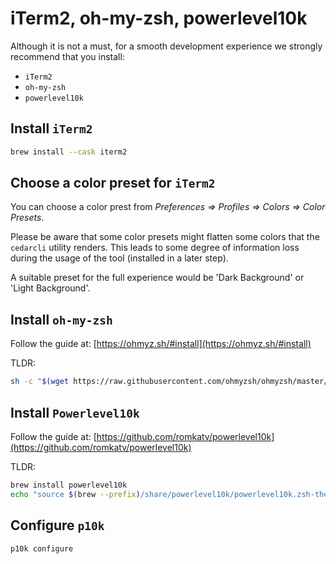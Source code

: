 # iTerm2, oh-my-zsh, powerlevel10k

Although it is not a must, for a smooth development experience we strongly recommend that you install:

* `iTerm2`
* `oh-my-zsh`
* `powerlevel10k`

## Install `iTerm2`

```sh
brew install --cask iterm2
```

## Choose a color preset for `iTerm2`

You can choose a color prest from *Preferences => Profiles => Colors => Color Presets*.

Please be aware that some color presets might flatten some colors that the `cedarcli` utility renders.
This leads to some degree of information loss during the usage of the tool (installed in a later step).

A suitable preset for the full experience would be 'Dark Background' or 'Light Background'.

## Install `oh-my-zsh`

Follow the guide at: [https://ohmyz.sh/#install](https://ohmyz.sh/#install) 

TLDR:
```sh
sh -c "$(wget https://raw.githubusercontent.com/ohmyzsh/ohmyzsh/master/tools/install.sh -O -)"
```

## Install `Powerlevel10k`

Follow the guide at: [https://github.com/romkatv/powerlevel10k](https://github.com/romkatv/powerlevel10k)

TLDR:
```sh
brew install powerlevel10k
echo "source $(brew --prefix)/share/powerlevel10k/powerlevel10k.zsh-theme" >>~/.zshrc
```

## Configure `p10k` 

```sh
p10k configure
```
